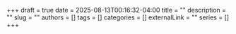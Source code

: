 +++ 
draft = true
date = 2025-08-13T00:16:32-04:00
title = ""
description = ""
slug = ""
authors = []
tags = []
categories = []
externalLink = ""
series = []
+++
